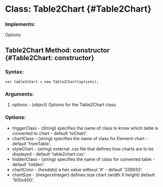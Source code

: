 Class: Table2Chart {#Table2Chart}
=========================================

### Implements:

Options


Table2Chart Method: constructor {#Table2Chart: constructor}
-------------------------------------------------------------------

### Syntax:

	var table2chart = new Table2Chart(options);

### Arguments:

1. options - (*object*)  Options for the Table2Chart class.

### Options:

* triggerClass - (*String*) specifies the name of class to know which table is converted to chart - default 'toChart'.
* chartClass - (*string*) specifies the name of class for Element chart - default 'fromTable'.
* styleChart - (*string*) external .css file that defines how charts are to be displayed - default 'table2chart.css'.
* hiddenClass - (*string*) specifies the name of class for converted table - default 'hidden'. 
* chartColor - (*hexdata*) a hex value without '#' - default '339933'.
* chartSize - (*IntegerxInteger*)  defines size chart (width X height) default '500x400'.  
